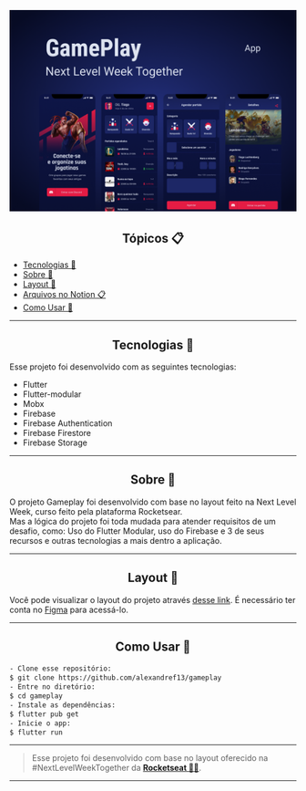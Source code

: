<p align="center">
  <img alt="Gameplay" src=".github/thumbnail.png" width="600px">
</p>

<h2 align="center">Tópicos 📋</h2>

   <p>
   
   - [Tecnologias 🚀](#tecnologias-)
   - [Sobre 📖](#sobre-)
   - [Layout 🎨](#layout-)
   - [Arquivos no Notion 📋](#arquivo-no-notion-)
   - [Como Usar 🤔](#como-usar-)

   </p>

---



<h2 align="center">Tecnologias 🚀</h2>

<p>
Esse projeto foi desenvolvido com as seguintes tecnologias:

- Flutter
- Flutter-modular
- Mobx
- Firebase
- Firebase Authentication
- Firebase Firestore
- Firebase Storage

</p>

---

<h2 align="center">Sobre 📖</h2>
   
<p>
  O projeto Gameplay foi desenvolvido com base no layout feito na Next Level Week, curso feito pela plataforma Rocketsear.<br>
  Mas a lógica do projeto foi toda mudada para atender requisitos de um desafio, como: Uso do Flutter Modular, uso do Firebase e 3 de seus recursos e outras tecnologias a mais dentro a aplicação.
</p>

---

<h2 align="center">Layout 🎨</h2>

  
  Você pode visualizar o layout do projeto através [desse link](https://www.figma.com/community/file/991338130828322960). É necessário ter conta no 
  [Figma](http://figma.com/) para acessá-lo.

---


<h2 align="center">Como Usar 🤔</h2>

   ```
   - Clone esse repositório:
   $ git clone https://github.com/alexandref13/gameplay
   - Entre no diretório:
   $ cd gameplay
   - Instale as dependências:
   $ flutter pub get
   - Inicie o app: 
   $ flutter run
   ```

---

   >Esse projeto foi desenvolvido com base no layout oferecido na #NextLevelWeekTogether da **[Rocketseat  💜🚀](https://rocketseat.com.br/)**.<br> 
---
